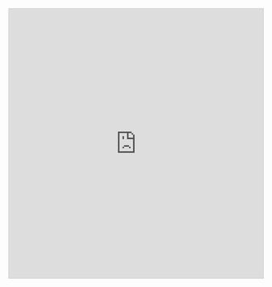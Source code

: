 <iframe class="airtable-embed" src="https://airtable.com/embed/shrdPzhk9xyEQEk31?backgroundColor=blue&viewControls=on" frameborder="0" onmousewheel="" width="100%" height="533" style="background: transparent; border: 1px solid #ccc;"></iframe>
